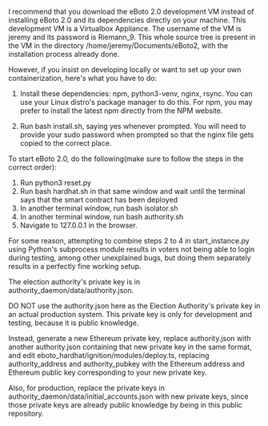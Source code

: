 I recommend that you download the eBoto 2.0 development VM instead of installing eBoto 2.0 and its dependencies directly on your machine. This development VM is a Virtualbox Appliance. The username of the VM is jeremy and its password is Riemann_9. This whole source tree is present in the VM in the directory /home/jeremy/Documents/eBoto2, with the installation process already done.  

However, if you insist on developing locally or want to set up your own containerization, here's what you have to do:  
1. Install these dependencies: npm, python3-venv, nginx, rsync. You can use your Linux distro's package manager to do this. For npm, you may prefer to install the latest npm directly from the NPM website.

2. Run bash install.sh, saying yes whenever prompted. You will need to provide your sudo password when prompted so that the nginx file gets copied to the correct place.  


To start eBoto 2.0, do the following(make sure to follow the steps in the correct order):
1. Run python3 reset.py
2. Run bash hardhat.sh in that same window and wait until the terminal says that the smart contract has been deployed
3. In another terminal window, run bash isolator.sh
4. In another terminal window, run bash authority.sh
5. Navigate to 127.0.0.1 in the browser.  

For some reason, attempting to combine steps 2 to 4 in start_instance.py using Python's subprocess module results in voters not being able to login during testing, among other unexplained bugs, but doing them separately results in a perfectly fine working setup.

The election authority's private key is in authority_daemon/data/authority.json.  

DO NOT use the authority.json here as the Election Authority's private key in an actual production system. This private key is only for development and testing, because it is public knowledge.  

Instead, generate a new Ethereum private key, replace authority.json with another authority.json containing that new private key in the same format, and edit eboto_hardhat/ignition/modules/deploy.ts, replacing authority_address and authority_pubkey with the Ethereum address and Ethereum public key corresponding to your new private key.  

Also, for production, replace the private keys in authority_daemon/data/initial_accounts.json with new private keys, since those private keys are already public knowledge by being in this public repository. 